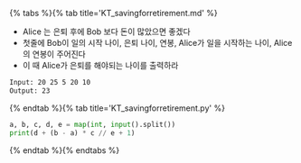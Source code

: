 {% tabs %}{% tab title='KT_savingforretirement.md' %}

* Alice 는 은퇴 후에 Bob 보다 돈이 많았으면 좋겠다
* 첫줄에 Bob이 일의 시작 나이, 은퇴 나이, 연봉, Alice가 일을 시작하는 나이, Alice의 연봉이 주어진다
* 이 때 Alice가 은퇴를 해야되는 나이를 출력하라

```txt
Input: 20 25 5 20 10
Output: 23
```

{% endtab %}{% tab title='KT_savingforretirement.py' %}

```py
a, b, c, d, e = map(int, input().split())
print(d + (b - a) * c // e + 1)
```

{% endtab %}{% endtabs %}
